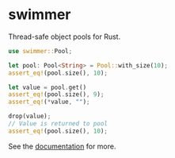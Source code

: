 # swimmer
Thread-safe object pools for Rust.

```rust
use swimmer::Pool;

let pool: Pool<String> = Pool::with_size(10);
assert_eq!(pool.size(), 10);

let value = pool.get()
assert_eq!(pool.size(), 9);
assert_eq!(*value, "");

drop(value);
// Value is returned to pool
assert_eq!(pool.size(), 10);
```

See the [documentation](https://docs.rs/swimmer) for more.